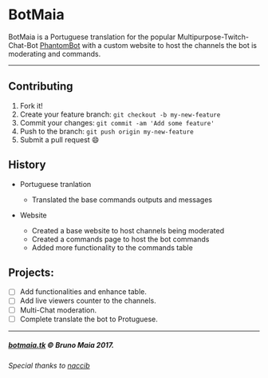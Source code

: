 # BotMaia

BotMaia is a Portuguese translation for the popular Multipurpose-Twitch-Chat-Bot [PhantomBot](http://phantombot.tv) with a custom website to host the channels the bot is moderating and commands.

------------

## Contributing

1. Fork it!
2. Create your feature branch: `git checkout -b my-new-feature`
3. Commit your changes: `git commit -am 'Add some feature'`
4. Push to the branch: `git push origin my-new-feature`
5. Submit a pull request :smile:

## History

* Portuguese tranlation
    * Translated the base commands outputs and messages
    
* Website
    * Created a base website to host channels being moderated
    * Created a commands page to host the bot commands
    * Added more functionality to the commands table
    
## Projects:

- [ ] Add functionalities and enhance table.
- [ ] Add live viewers counter to the channels.
- [ ] Multi-Chat moderation.
- [ ] Complete translate the bot to Protuguese.

------------

##### [botmaia.tk](http://www.botmaia.tk/) © Bruno Maia 2017.
###### Special thanks to [naccib](http://github.com/naccib)
